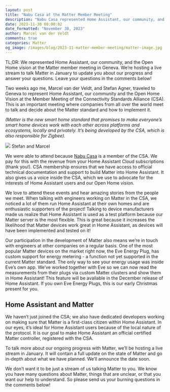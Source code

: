 ```yaml
---
layout: post
title: "Nabu Casa at the Matter Member Meeting"
description: "Nabu Casa represented Home Assistant, our community, and the Open Home vision at the Matter Member Meeting in Geneva. And we’ll have a dedicated live stream about Matter in January!"
date: 2023-11-30 00:00:02
date_formatted: "November 30, 2023"
author: Marcel van der Veldt
comments: true
categories: Matter
og_image: /images/blog/2023-11-matter-member-meeting/matter-image.jpg
---
```


TL;DR: We represented Home Assistant, our community, and the Open Home vision at the Matter member meeting in Geneva. We’re hosting a live stream to talk Matter in January to update you about our progress and answer your questions. Leave your questions in the comments below!

Two weeks ago me, Marcel van der Veldt, and Stefan Agner, traveled to Geneva to represent Home Assistant, our community and the Open Home Vision at the Member Meeting of the Connectivity Standards Alliance (CSA). This is an important meeting where companies from all over the world meet to talk and decide about the Matter standard and how to implement it.

_(Matter is the new smart home standard that promises to make everyone’s smart home devices work with each other across platforms and ecosystems, locally and privately. It’s being developed by the CSA, which is also responsible for Zigbee)._

<p class='img'>
<img src="/images/blog/2023-11-matter-member-meeting/matter-image.jpg">
Stefan and Marcel
</p>

We were able to attend because [Nabu Casa](https://www.nabucasa.com) is a member of the CSA. We pay for this with the revenue from your Home Assistant Cloud subscriptions (thank you!). CSA membership ensures that we have access to official technical documentation and support to build Matter into Home Assistant. It also gives us a voice inside the CSA, which we use to advocate for the interests of Home Assistant users and our Open Home vision.

<!--more-->
We love to attend these events and hear amazing stories from the people we meet. When talking with engineers working on Matter in the CSA, we noticed a lot of them run Home Assistant at their own homes and are enthusiastic supporters of the project! Talking to device manufacturers made us realize that Home Assistant is used as a test platform because our Matter server is the most flexible. This is great because it increases the likelihood that Matter devices work great in Home Assistant, as devices will have been implemented and tested on it!

Our participation in the development of Matter also means we’re in touch with engineers at other companies on a regular basis. One of the most popular Matter devices on the market right now, the Eve Energy Plug, has custom support for energy metering - a function not yet supported in the current Matter standard. The only way to see your energy usage was inside Eve’s own app. We’ve worked together with Eve so we can now read the measurements from their plugs via custom Matter clusters and show them in Home Assistant! This feature will be available in the December release of Home Assistant. If you own Eve Energy Plugs, this is our early Christmas present for you.

## Home Assistant and Matter

We haven’t just joined the CSA; we also have dedicated developers working on making sure that Matter is a first-class citizen within Home Assistant. In our eyes, it’s ideal for Home Assistant users because of the local nature of the protocol. It is our goal to make Home Assistant an official certified Matter controller, registered with the CSA.

To talk more about our ongoing progress with Matter, we’ll be hosting a live stream in January. It will contain a full update on the state of Matter and go in-depth about what we have planned. We’ll announce the date soon.

We don’t want it to be just a stream of us talking Matter to you. We know you have many questions about Matter, things that are unclear, or that you want our help to understand. So please send us your burning questions in the comments below!

